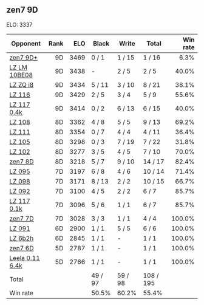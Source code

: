 ## zen7 9D ##

ELO: 3337

Opponent | Rank | ELO | Black | Write | Total | Win rate
---------|-----:|----:|-------|-------|-------|-------:
[zen7 9D+](zen7%209D+.md) | 9D | 3469 | 0 / 1 | 1 / 15 | 1 / 16 | 6.3%
[LZ LM 10BE08](LZ%20LM%2010BE08.md) | 9D | 3438 | - | 2 / 5 | 2 / 5 | 40.0%
[LZ ZQ i8](LZ%20ZQ%20i8.md) | 9D | 3434 | 5 / 11 | 3 / 10 | 8 / 21 | 38.1%
[LZ 116](LZ%20116.md) | 9D | 3429 | 2 / 5 | 3 / 4 | 5 / 9 | 55.6%
[LZ 117 0.4k](LZ%20117%200.4k.md) | 9D | 3414 | 0 / 2 | 6 / 13 | 6 / 15 | 40.0%
[LZ 108](LZ%20108.md) | 8D | 3362 | 4 / 8 | 5 / 5 | 9 / 13 | 69.2%
[LZ 111](LZ%20111.md) | 8D | 3354 | 0 / 7 | 4 / 4 | 4 / 11 | 36.4%
[LZ 105](LZ%20105.md) | 8D | 3298 | 0 / 3 | 7 / 19 | 7 / 22 | 31.8%
[LZ 102](LZ%20102.md) | 8D | 3277 | 3 / 5 | 4 / 5 | 7 / 10 | 70.0%
[zen7 8D](zen7%208D.md) | 8D | 3218 | 5 / 7 | 9 / 10 | 14 / 17 | 82.4%
[LZ 095](LZ%20095.md) | 7D | 3197 | 6 / 8 | 4 / 6 | 10 / 14 | 71.4%
[LZ 098](LZ%20098.md) | 7D | 3171 | 8 / 13 | 2 / 2 | 10 / 15 | 66.7%
[LZ 092](LZ%20092.md) | 7D | 3100 | 4 / 5 | 2 / 2 | 6 / 7 | 85.7%
[LZ 117 0.1k](LZ%20117%200.1k.md) | 7D | 3096 | 5 / 6 | 1 / 1 | 6 / 7 | 85.7%
[zen7 7D](zen7%207D.md) | 7D | 3028 | 3 / 3 | 1 / 1 | 4 / 4 | 100.0%
[LZ 091](LZ%20091.md) | 6D | 2900 | 1 / 1 | 5 / 5 | 6 / 6 | 100.0%
[LZ 6b2h](LZ%206b2h.md) | 6D | 2845 | 1 / 1 | - | 1 / 1 | 100.0%
[zen7 6D](zen7%206D.md) | 5D | 2787 | 1 / 1 | - | 1 / 1 | 100.0%
[Leela 0.11 6.4k](Leela%200.11%206.4k.md) | 5D | 2766 | 1 / 1 | - | 1 / 1 | 100.0%
Total | | | 49 / 97 | 59 / 98 | 108 / 195 | 
Win rate| | | 50.5% | 60.2% | 55.4% | 
